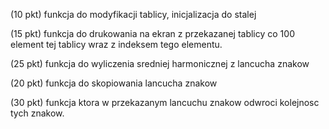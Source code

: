 (10 pkt) 
funkcja do modyfikacji tablicy, inicjalizacja do stalej

(15 pkt) 
funkcja do drukowania na ekran z przekazanej tablicy co 100 element tej tablicy wraz z indeksem tego elementu.

(25 pkt) 
funkcja do wyliczenia sredniej harmonicznej z lancucha znakow

(20 pkt) 
funkcja do skopiowania lancucha znakow

(30 pkt) 
funkcja ktora w przekazanym lancuchu znakow odwroci kolejnosc tych znakow.